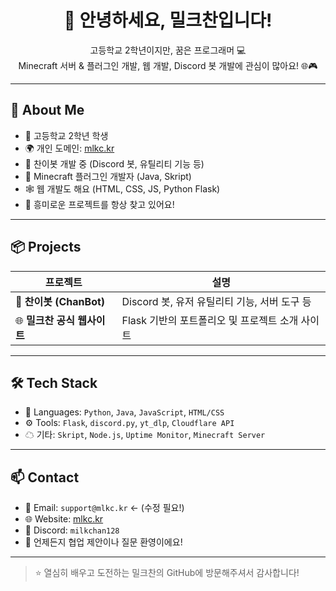 <h1 align="center">👋 안녕하세요, 밀크찬입니다!</h1>
<p align="center">
  고등학교 2학년이지만, 꿈은 프로그래머 💻<br>
  Minecraft 서버 & 플러그인 개발, 웹 개발, Discord 봇 개발에 관심이 많아요! 🌐🎮
</p>

---

## 🧠 About Me

- 🏫 고등학교 2학년 학생
- 🌍 개인 도메인: [mlkc.kr](https://mlkc.kr)
- 🤖 찬이봇 개발 중 (Discord 봇, 유틸리티 기능 등)
- 🧩 Minecraft 플러그인 개발자 (Java, Skript)
- 🕸 웹 개발도 해요 (HTML, CSS, JS, Python Flask)
- 🧪 흥미로운 프로젝트를 항상 찾고 있어요!

---

## 📦 Projects

| 프로젝트 | 설명 |
|----------|------|
| 🔧 **찬이봇 (ChanBot)** | Discord 봇, 유저 유틸리티 기능, 서버 도구 등 |
| 🌐 **밀크찬 공식 웹사이트** | Flask 기반의 포트폴리오 및 프로젝트 소개 사이트 |

---

## 🛠 Tech Stack

- 💬 Languages: `Python`, `Java`, `JavaScript`, `HTML/CSS`
- ⚙ Tools: `Flask`, `discord.py`, `yt_dlp`, `Cloudflare API`
- ☁ 기타: `Skript`, `Node.js`, `Uptime Monitor`, `Minecraft Server`

---

## 📫 Contact

- 📧 Email: `support@mlkc.kr` ← (수정 필요!)
- 🌐 Website: [mlkc.kr](https://mlkc.kr)
- 💬 Discord: `milkchan128`
- 🧠 언제든지 협업 제안이나 질문 환영이에요!

---

> ⭐ 열심히 배우고 도전하는 밀크찬의 GitHub에 방문해주셔서 감사합니다!
